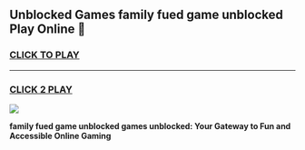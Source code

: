 
## Unblocked Games family fued game unblocked Play Online 👋
<h3>
<a href="https://news.freeplayer.one?title=family_fued_game_unblocked&ref=17F">CLICK TO PLAY</a></h3>
<hr>

<h3>
<a href="https://news.freeplayer.one?title=family_fued_game_unblocked&ref=17F">CLICK 2 PLAY</a>
  
</h3>

<a href="https://news.freeplayer.one?title=family_fued_game_unblocked&ref=17F/"><img src="https://clearcache.store/games.png"></a>


**family fued game unblocked games unblocked: Your Gateway to Fun and Accessible Online Gaming**
